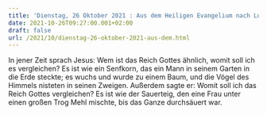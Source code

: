```yaml
---
title: 'Dienstag, 26 Oktober 2021 : Aus dem Heiligen Evangelium nach Lukas - Lk 13,18-21.'
date: 2021-10-26T09:27:00.001+02:00
draft: false
url: /2021/10/dienstag-26-oktober-2021-aus-dem.html
---
```


In jener Zeit sprach Jesus: Wem ist das Reich Gottes ähnlich, womit soll ich es vergleichen? Es ist wie ein Senfkorn, das ein Mann in seinem Garten in die Erde steckte; es wuchs und wurde zu einem Baum, und die Vögel des Himmels nisteten in seinen Zweigen. Außerdem sagte er: Womit soll ich das Reich Gottes vergleichen? Es ist wie der Sauerteig, den eine Frau unter einen großen Trog Mehl mischte, bis das Ganze durchsäuert war.